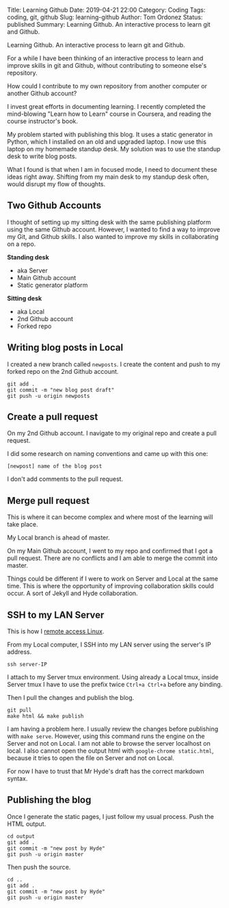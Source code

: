Title: Learning Github
Date: 2019-04-21 22:00
Category: Coding
Tags: coding, git, github
Slug: learning-github
Author: Tom Ordonez
Status: published
Summary: Learning Github. An interactive process to learn git and Github.

Learning Github. An interactive process to learn git and Github.

For a while I have been thinking of an interactive process to learn and improve skills in git and Github, without contributing to someone else's repository.

How could I contribute to my own repository from another computer or another Github account?

I invest great efforts in documenting learning. I recently completed the mind-blowing "Learn how to Learn" course in Coursera, and reading the course instructor's book.

My problem started with publishing this blog. It uses a static generator in Python, which I installed on an old and upgraded laptop. I now use this laptop on my homemade standup desk. My solution was to use the standup desk to write blog posts.

What I found is that when I am in focused mode, I need to document these ideas right away. Shifting from my main desk to my standup desk often, would disrupt my flow of thoughts.

## Two Github Accounts

I thought of setting up my sitting desk with the same publishing platform using the same Github account. However, I wanted to find a way to improve my Git, and Github skills. I also wanted to improve my skills in collaborating on a repo.

**Standing desk**

* aka Server
* Main Github account
* Static generator platform

**Sitting desk**

* aka Local
* 2nd Github account
* Forked repo

## Writing blog posts in Local

I created a new branch called `newposts`. I create the content and push to my forked repo on the 2nd Github account.

    git add .
    git commit -m "new blog post draft"
    git push -u origin newposts

## Create a pull request

On my 2nd Github account. I navigate to my original repo and create a pull request.

I did some research on naming conventions and came up with this one:

    [newpost] name of the blog post

I don't add comments to the pull request.

## Merge pull request

This is where it can become complex and where most of the learning will take place.

My Local branch is ahead of master.

On my Main Github account, I went to my repo and confirmed that I got a pull request. There are no conflicts and I am able to merge the commit into master.

Things could be different if I were to work on Server and Local at the same time. This is where the opportunity of improving collaboration skills could occur. A sort of Jekyll and Hyde collaboration.

## SSH to my LAN Server

This is how I [remote access Linux](https://www.tomordonez.com/remote-access-linux-fedora.html).

From my Local computer, I SSH into my LAN server using the server's IP address.

    ssh server-IP

I attach to my Server tmux environment. Using already a Local tmux, inside Server tmux I have to use the prefix twice `Ctrl+a Ctrl+a` before any binding.

Then I pull the changes and publish the blog.

    git pull
    make html && make publish

I am having a problem here. I usually review the changes before publishing with `make serve`. However, using this command runs the engine on the Server and not on Local. I am not able to browse the server localhost on local. I also cannot open the output html with `google-chrome static.html`, because it tries to open the file on Server and not on Local.

For now I have to trust that Mr Hyde's draft has the correct markdown syntax.

## Publishing the blog

Once I generate the static pages, I just follow my usual process. Push the HTML output.

    cd output
    git add .
    git commit -m "new post by Hyde"
    git push -u origin master

Then push the source.

    cd ..
    git add .
    git commit -m "new post by Hyde"
    git push -u origin master


